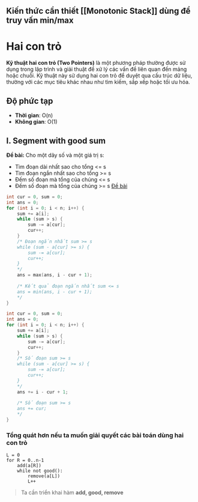 ## Kiến thức cần thiết [[Monotonic Stack]] dùng để truy vấn min/max
# Hai con trỏ

**Kỹ thuật hai con trỏ (Two Pointers)** là một phương pháp thường được sử dụng trong lập trình và giải thuật để xử lý các vấn đề liên quan đến mảng hoặc chuỗi. Kỹ thuật này sử dụng hai con trỏ để duyệt qua cấu trúc dữ liệu, thường với các mục tiêu khác nhau như tìm kiếm, sắp xếp hoặc tối ưu hóa.

## **Độ phức tạp**

- **Thời gian**: O(n)
- **Không gian**: O(1)

## I. Segment with good sum
**Đề bài:** Cho một dãy số và một giá trị s:
- Tìm đoạn dài nhất sao cho tổng <= s
- Tìm đoạn ngắn nhất sao cho tổng >= s
- Đếm số đoạn mà tổng của chúng <= s
- Đếm số đoạn mà tổng của chúng >= s
[Đề bài](https://codeforces.com/edu/course/2/lesson/9/2/practice)
```cpp
int cur = 0, sum = 0;
int ans = 0;
for (int i = 0; i < n; i++) {
	sum += a[i];
	while (sum > s) {
		sum -= a[cur];
		cur++;
	}
	/* Đoạn ngắn nhất sum >= s
	while (sum - a[cur] >= s) {
		sum -= a[cur];
		cur++;
	}
	*/
	ans = max(ans, i - cur + 1);
	
	/* Kết quả đoạn ngắn nhất sum <= s
	ans = min(ans, i - cur + 1);
	*/
}
```

```cpp
int cur = 0, sum = 0;
int ans = 0;
for (int i = 0; i < n; i++) {
	sum += a[i];
	while (sum > s) {
		sum -= a[cur];
		cur++;
	}
	/* Số đoạn sum >= s
	while (sum - a[cur] >= s) {
		sum -= a[cur];
		cur++;
	}
	*/
	ans += i - cur + 1;
	
	/* Số đoạn sum >= s
	ans += cur;
	*/
}
```
### Tổng quát hơn nếu ta muốn giải quyết các bài toán dùng hai con trỏ
```
L = 0
for R = 0..n-1
    add(a[R])
    while not good():
        remove(a[L])
        L++
```
> Ta cần triển khai hàm **add, good, remove**
